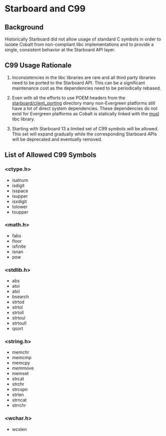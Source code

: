 # Starboard and C99

## Background

Historically Starboard did not allow usage of standard C symbols in order to
isolate Cobalt from non-compliant libc implementations and to provide a single,
consistent behavior at the Starboard API layer.

## C99 Usage Rationale
1. Inconsistencies in the libc libraries are rare and all third party libraries
need to be ported to the Starboard API. This can be a significant maintenance
cost as the dependencies need to be periodically rebased.

2. Even with all the efforts to use POEM headers from the
[starboard/client_porting](../../starboard/client_porting) directory many
non-Evergreen platforms still have a lot of direct system dependencies. These
dependencies do not exist for Evergreen platforms as Cobalt is statically
linked with the [musl](../../third_party/musl/musl.gyp) libc library.

3. Starting with Starboard 13 a limited set of C99 symbols will be allowed.
This set will expand gradually while the corresponding Starboard APIs will be
deprecated and eventually removed.

## List of Allowed C99 Symbols
### <ctype.h>
* isalnum
* isdigit
* isspace
* isupper
* isxdigit
* tolower
* toupper
### <math.h>
* fabs
* floor
* isfinite
* isnan
* pow
### <stdlib.h>
* abs
* atoi
* atol
* bsearch
* strtod
* strtol
* strtoll
* strtoul
* strtoull
* qsort
### <string.h>
* memchr
* memcmp
* memcpy
* memmove
* memset
* strcat
* strchr
* strcspn
* strlen
* strncat
* strrchr
### <wchar.h>
* wcslen

